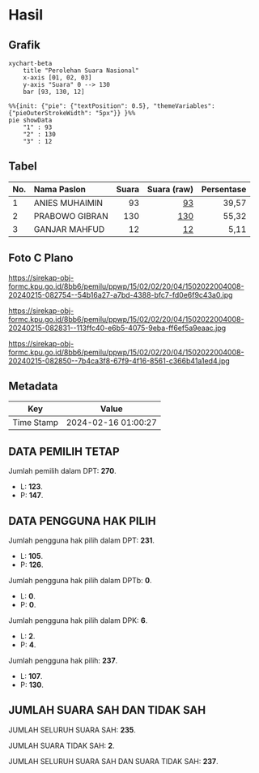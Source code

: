 # Hasil

## Grafik

```mermaid
xychart-beta
    title "Perolehan Suara Nasional"
    x-axis [01, 02, 03]
    y-axis "Suara" 0 --> 130
    bar [93, 130, 12]
```

```mermaid
%%{init: {"pie": {"textPosition": 0.5}, "themeVariables": {"pieOuterStrokeWidth": "5px"}} }%%
pie showData
    "1" : 93
    "2" : 130
    "3" : 12
```

## Tabel

| No. | Nama Paslon    | Suara | Suara (raw) | Persentase |
|:--- |:-------------- | -----:| -----------:| ----------:|
| 1   | ANIES MUHAIMIN | 93    | [93][p-1]   | 39,57      |
| 2   | PRABOWO GIBRAN | 130   | [130][p-2]  | 55,32      |
| 3   | GANJAR MAHFUD  | 12    | [12][p-3]   | 5,11       |


[p-1]: https://github.com/gigit-pemilu/pemilu-2024/blob/main/pilpres/hitung-suara/sub/15-jambi/sub/02--merangin/sub/02-bangko/sub/2004-kungkai/sub/008-tps/sub/paslon-1.txt
[p-2]: https://github.com/gigit-pemilu/pemilu-2024/blob/main/pilpres/hitung-suara/sub/15-jambi/sub/02--merangin/sub/02-bangko/sub/2004-kungkai/sub/008-tps/sub/paslon-2.txt
[p-3]: https://github.com/gigit-pemilu/pemilu-2024/blob/main/pilpres/hitung-suara/sub/15-jambi/sub/02--merangin/sub/02-bangko/sub/2004-kungkai/sub/008-tps/sub/paslon-3.txt

## Foto C Plano

https://sirekap-obj-formc.kpu.go.id/8bb6/pemilu/ppwp/15/02/02/20/04/1502022004008-20240215-082754--54b16a27-a7bd-4388-bfc7-fd0e6f9c43a0.jpg

https://sirekap-obj-formc.kpu.go.id/8bb6/pemilu/ppwp/15/02/02/20/04/1502022004008-20240215-082831--113ffc40-e6b5-4075-9eba-ff6ef5a9eaac.jpg

https://sirekap-obj-formc.kpu.go.id/8bb6/pemilu/ppwp/15/02/02/20/04/1502022004008-20240215-082850--7b4ca3f8-67f9-4f16-8561-c366b41a1ed4.jpg


## Metadata

| Key        | Value               |
| ---------- | ------------------- |
| Time Stamp | 2024-02-16 01:00:27 |


## DATA PEMILIH TETAP

Jumlah pemilih dalam DPT: **270**.
 * L: **123**.
 * P: **147**.

## DATA PENGGUNA HAK PILIH

Jumlah pengguna hak pilih dalam DPT: **231**.
 * L: **105**.
 * P: **126**.

Jumlah pengguna hak pilih dalam DPTb: **0**.
 * L: **0**.
 * P: **0**.

Jumlah pengguna hak pilih dalam DPK: **6**.
 * L: **2**.
 * P: **4**.

Jumlah pengguna hak pilih: **237**.
 * L: **107**.
 * P: **130**.

## JUMLAH SUARA SAH DAN TIDAK SAH

JUMLAH SELURUH SUARA SAH: **235**.

JUMLAH SUARA TIDAK SAH: **2**.

JUMLAH SELURUH SUARA SAH DAN SUARA TIDAK SAH: **237**.


